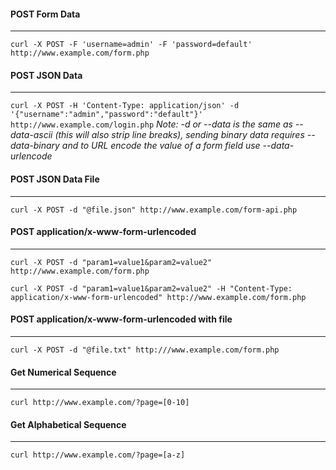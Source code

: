#### POST Form Data
-----
```curl -X POST -F 'username=admin' -F 'password=default' http://www.example.com/form.php```


#### POST JSON Data
-----
```curl -X POST -H 'Content-Type: application/json' -d '{"username":"admin","password":"default"}' http://www.example.com/login.php```
*Note: -d or --data is the same as --data-ascii (this will also strip line breaks), sending binary data requires --data-binary and to URL encode the value of a form field use --data-urlencode*


#### POST JSON Data File
-----
```curl -X POST -d "@file.json" http://www.example.com/form-api.php```


#### POST application/x-www-form-urlencoded
-----
```curl -X POST -d "param1=value1&param2=value2" http://www.example.com/form.php```

```curl -X POST -d "param1=value1&param2=value2" -H "Content-Type: application/x-www-form-urlencoded" http://www.example.com/form.php```


#### POST application/x-www-form-urlencoded with file
-----
```curl -X POST -d "@file.txt" http:///www.example.com/form.php```


#### Get Numerical Sequence
-----
```curl http://www.example.com/?page=[0-10]```


#### Get Alphabetical Sequence
-----
```curl http://www.example.com/?page=[a-z]```

